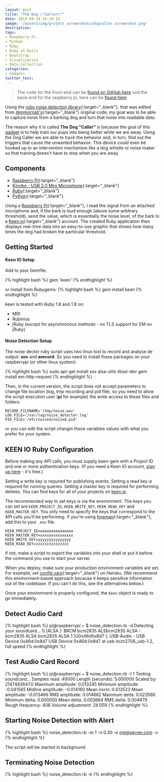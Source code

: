 ```yaml
---
layout: post
title: "The Dog \"Caller\""
date: 2015-09-14 15:10:13
image: '/assets/img/project_screenshots/dogcaller.screenshot.png'
description:
tags:
- Raspberry Pi
- Python
- Ruby
- Ruby on Rails
- Bootstrap
- Visualization
- Data Collection
categories:
- Gadgets
twitter_text:
---
```


> The code for the front-end can be <a href="https://github.com/scaperoth/DogCaller" target="_blank">found on GitHub here</a> and the back-end for the raspberry pi, here can be <a href="https://github.com/scaperoth/ruby-noise-detection" target="_blank">found here</a>

Using the [ruby noise detection library](https://github.com/scaperoth/ruby-noise-detection){:target="_blank"}, that was edited from [@mmornati's](https://github.com/mmornati){:target="_blank"} original code, my goal was to be able to capture noise from a barking dog and turn that noise into readable data.

The reason why it is called **The Dog \"Caller\"** is because the goal of this [gadget](categories#gadgets) is to help train our pups into being better while we are away. Using the Dog Caller we are able to track the behavior and, in turn, find out the triggers that cause the unwanted behavior. This device could even be hooked up to an intervention mechanism like a dog whistle or noise maker so that training doesn't have to stop when you are away.

## Components
* [Raspberry Pi](http://www.amazon.com/s/ref=nb_sb_noss_1?url=search-alias%3Daps&field-keywords=raspberry+pi){:target="_blank"}
* [Kinobo - USB 2.0 Mini Microphone](http://www.amazon.com/gp/product/B00IR8R7WQ?psc=1&redirect=true&ref_=oh_aui_detailpage_o00_s00){:target="_blank"}
* [Ruby](https://www.ruby-lang.org/en/){:target="_blank"}
* [Python](https://www.python.org/){:target="_blank"}

Using a [Raspberry Pi](https://www.raspberrypi.org/){:target="_blank"}, I read the signal from an attached microphone and, if the bark is loud enough (above some arbitrary threshold), send the value, which is essentially the noise level, of the bark to a [Keen.io](https://keen.io/){:target="_blank"} account. The created Ruby application then displays real-time data into an easy-to-use graphic that shows how many times the dog had broken the particular threshold. 

Getting Started
------------

#### Keen IO Setup   
Add to your Gemfile:

{% highlight bash %}
gem 'keen'
{% endhighlight %}

or install from Rubygems:
{% highlight bash %}
    gem install keen
{% endhighlight %}

keen is tested with Ruby 1.8 and 1.9 on:

* MRI
* Rubinius
* jRuby (except for asynchronous methods - no TLS support for EM on jRuby)

#### Noise Detection Setup   
The noise dector ruby script uses two linux tool to record and analyse de
output: **sox** and **arecord**.
So you need to install these packages on your raspberrypi (or other linux
system):

{% highlight bash %}
sudo apt-get install sox alsa-utils libssl-dev
gem install em-http-request
{% endhighlight %}

Then, in the current version, the script does not accept parameters to change
file location (log, tmp recording and pid file), so you need to allow the script
execution user (**pi** for example) the write access to these files and folders:

	RECORD_FILENAME='/tmp/noise.wav'
	LOG_FILE='/var/log/noise_detector.log'
	PID_FILE='/etc/noised/noised.pid'

or you can edit the script changin these variables values with what you prefer
for your system.

KEEN IO Ruby Configuration
------------

Before making any API calls, you must supply keen-gem with a Project ID and one or more authentication keys.
(If you need a Keen IO account, [sign up here](https://keen.io/signup?s=gh-gem) - it's free.) 

Setting a write key is required for publishing events. Setting a read key is required for running queries. 
Setting a master key is required for performing deletes. You can find keys for all of your projects
on [keen.io](https://keen.io?s=gh-gem).

The recommended way to set keys is via the environment. The keys you can set are 
`KEEN_PROJECT_ID`, `KEEN_WRITE_KEY`, `KEEN_READ_KEY` and `KEEN_MASTER_KEY`.
You only need to specify the keys that correspond to the API calls you'll be performing. 
If you're using [foreman](http://ddollar.github.com/foreman/){:target="_blank"}, add this to your `.env` file:

    KEEN_PROJECT_ID=aaaaaaaaaaaaaaa
    KEEN_MASTER_KEY=xxxxxxxxxxxxxxx
    KEEN_WRITE_KEY=yyyyyyyyyyyyyyy
    KEEN_READ_KEY=zzzzzzzzzzzzzzz

If not, make a script to export the variables into your shell or put it before the command you use to start your server.

When you deploy, make sure your production environment variables are set. For example,
set [config vars](https://devcenter.heroku.com/articles/config-vars){:target="_blank"} on Heroku. (We recommend this
environment-based approach because it keeps sensitive information out of the codebase. If you can't do this, see the alternatives below.)

Once your environment is properly configured, the `Keen` object is ready to go immediately.

Detect Audio Card
-----------------
{% highlight bash %}
pi@raspberrypi ~ $ noise_detection.rb -d
Detecting your soundcard...
0 [ALSA           ]: BRCM bcm2835 ALSbcm2835 ALSA - bcm2835 ALSA
                     bcm2835 ALSA
1 [U0x46d0x8d7    ]: USB-Audio - USB Device 0x46d:0x8d7
                     USB Device 0x46d:0x8d7 at usb-bcm2708_usb-1.2, full speed
{% endhighlight %}

Test Audio Card Record
----------------------
{% highlight bash %}
pi@raspberrypi ~ $ noise_detection.rb -t 1
Testing soundcard...
Samples read:             40000
Length (seconds):      5.000000
Scaled by:         2147483647.0
Maximum amplitude:     0.013245
Minimum amplitude:    -0.041565
Midline amplitude:    -0.014160
Mean    norm:          0.013523
Mean    amplitude:    -0.013466
RMS     amplitude:     0.014662
Maximum delta:         0.023560
Minimum delta:         0.000000
Mean    delta:         0.003664
RMS     delta:         0.004679
Rough   frequency:          406
Volume adjustment:       24.059
{% endhighlight %}

Starting Noise Detection with Alert
-----------------------------------
{% highlight bash %}
noise_detection.rb -m 1 -n 0.30 -e me@server.com -v
{% endhighlight %}

The script will be started in background

Terminating Noise Detection
---------------------------
{% highlight bash %}
noise_detection.rb -k
{% endhighlight %}